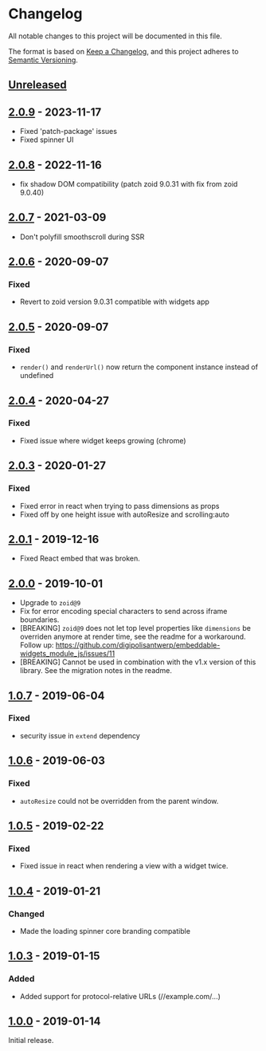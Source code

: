 # Changelog
All notable changes to this project will be documented in this file.

The format is based on [Keep a Changelog](http://keepachangelog.com/),
and this project adheres to [Semantic Versioning](https://semver.org/).

## [Unreleased]

## [2.0.9] - 2023-11-17

- Fixed 'patch-package' issues
- Fixed spinner UI

## [2.0.8] - 2022-11-16

- fix shadow DOM compatibility (patch zoid 9.0.31 with fix from zoid 9.0.40)

## [2.0.7] - 2021-03-09

- Don't polyfill smoothscroll during SSR

## [2.0.6] - 2020-09-07

### Fixed

- Revert to zoid version 9.0.31 compatible with widgets app

## [2.0.5] - 2020-09-07

### Fixed

- `render()` and `renderUrl()` now return the component instance instead of undefined

## [2.0.4] - 2020-04-27

### Fixed

- Fixed issue where widget keeps growing (chrome)

## [2.0.3] - 2020-01-27

### Fixed

- Fixed error in react when trying to pass dimensions as props
- Fixed off by one height issue with autoResize and scrolling:auto

## [2.0.1] - 2019-12-16
- Fixed React embed that was broken.

## [2.0.0] - 2019-10-01
- Upgrade to `zoid@9`
- Fix for error encoding special characters to send across iframe boundaries.
- [BREAKING] `zoid@9` does not let top level properties like `dimensions` be overriden anymore at render time, see the readme for a workaround. Follow up: https://github.com/digipolisantwerp/embeddable-widgets_module_js/issues/11
- [BREAKING] Cannot be used in combination with the v1.x version of this library. See the migration notes in the readme.


## [1.0.7] - 2019-06-04

### Fixed
- security issue in `extend` dependency


## [1.0.6] - 2019-06-03

### Fixed
- `autoResize` could not be overridden from the parent window.


## [1.0.5] - 2019-02-22

### Fixed
- Fixed issue in react when rendering a view with a widget twice.


## [1.0.4] - 2019-01-21

### Changed
- Made the loading spinner core branding compatible


## [1.0.3] - 2019-01-15

### Added
- Added support for protocol-relative URLs (//example.com/...)


## [1.0.0] - 2019-01-14
Initial release.


[Unreleased]: https://github.com/digipolisantwerp/embeddable-widgets_module_js/compare/v2.0.9...HEAD
[2.0.9]: https://github.com/digipolisantwerp/embeddable-widgets_module_js/compare/v2.0.8...v2.0.9
[2.0.8]: https://github.com/digipolisantwerp/embeddable-widgets_module_js/compare/v2.0.7...v2.0.8
[2.0.7]: https://github.com/digipolisantwerp/embeddable-widgets_module_js/compare/v2.0.6...v2.0.7
[2.0.6]: https://github.com/digipolisantwerp/embeddable-widgets_module_js/compare/v2.0.5...v2.0.6
[2.0.5]: https://github.com/digipolisantwerp/embeddable-widgets_module_js/compare/v2.0.4...v2.0.5
[2.0.4]: https://github.com/digipolisantwerp/embeddable-widgets_module_js/compare/v2.0.3...v2.0.4
[2.0.3]: https://github.com/digipolisantwerp/embeddable-widgets_module_js/compare/v2.0.1...v2.0.3
[2.0.1]: https://github.com/digipolisantwerp/embeddable-widgets_module_js/compare/v2.0.0...v2.0.1
[2.0.0]: https://github.com/digipolisantwerp/embeddable-widgets_module_js/compare/v1.0.7...v2.0.0
[1.0.7]: https://github.com/digipolisantwerp/embeddable-widgets_module_js/compare/v1.0.6...v1.0.7
[1.0.6]: https://github.com/digipolisantwerp/embeddable-widgets_module_js/compare/v1.0.5...v1.0.6
[1.0.5]: https://github.com/digipolisantwerp/embeddable-widgets_module_js/compare/v1.0.4...v1.0.5
[1.0.4]: https://github.com/digipolisantwerp/embeddable-widgets_module_js/compare/v1.0.3...v1.0.4
[1.0.3]: https://github.com/digipolisantwerp/embeddable-widgets_module_js/compare/v1.0.0...v1.0.3
[1.0.0]: https://github.com/digipolisantwerp/embeddable-widgets_module_js/compare/v1.0.0

